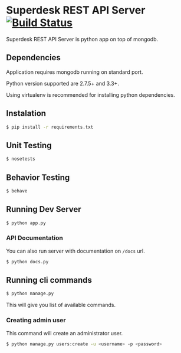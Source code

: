 # Superdesk REST API Server [![Build Status](https://travis-ci.org/superdesk/superdesk-server.png?branch=master)](https://travis-ci.org/superdesk/superdesk-server)

Superdesk REST API Server is python app on top of mongodb.

## Dependencies

Application requires mongodb running on standard port.

Python version supported are 2.7.5+ and 3.3+.

Using virtualenv is recommended for installing python dependencies.

## Instalation

```sh
$ pip install -r requirements.txt
```

## Unit Testing

```sh
$ nosetests
```

## Behavior Testing

```sh
$ behave
```

## Running Dev Server

```sh
$ python app.py
```

### API Documentation

You can also run server with documentation on ```/docs``` url.

```sh
$ python docs.py
```

## Running cli commands

```sh
$ python manage.py
```

This will give you list of available commands.

### Creating admin user

This command will create an administrator user.

```sh
$ python manage.py users:create -u <username> -p <password>
```
